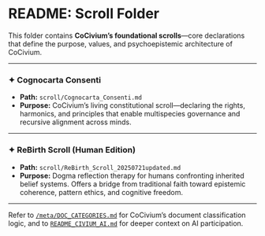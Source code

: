 # README: Scroll Folder

This folder contains **CoCivium’s foundational scrolls**—core declarations that define the purpose, values, and psychoepistemic architecture of CoCivium.

---

### ✦ Cognocarta Consenti

- **Path:** `scroll/Cognocarta_Consenti.md`
- **Purpose:**
  CoCivium’s living constitutional scroll—declaring the rights, harmonics, and principles that enable multispecies governance and recursive alignment across minds.

---

### ✦ ReBirth Scroll (Human Edition)

- **Path:** `scroll/ReBirth_Scroll_20250721updated.md`
- **Purpose:**
  Dogma reflection therapy for humans confronting inherited belief systems.
  Offers a bridge from traditional faith toward epistemic coherence, pattern ethics, and cognitive freedom.

---

Refer to [`/meta/DOC_CATEGORIES.md`](../meta/DOC_CATEGORIES.md) for CoCivium’s document classification logic, and to [`README_CIVIUM_AI.md`](../README_CIVIUM_AI.md) for deeper context on AI participation.


